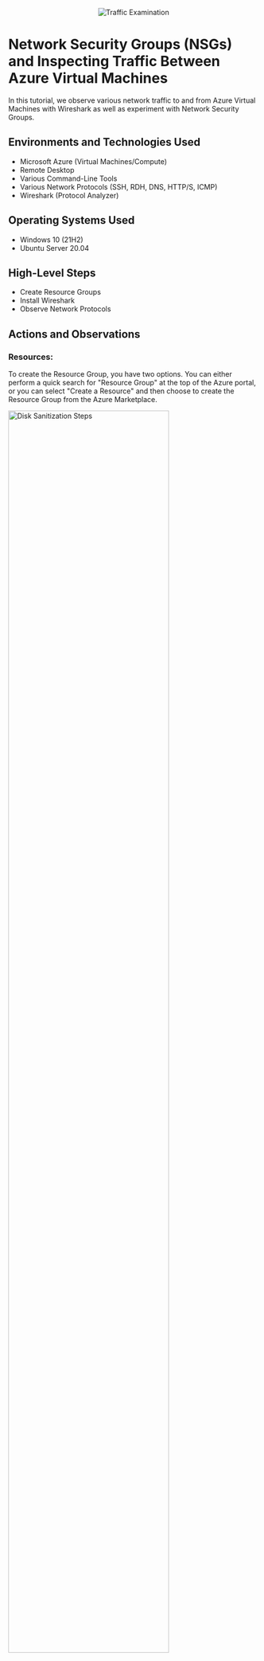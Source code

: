 <p align="center">
<img src="https://i.imgur.com/Ua7udoS.png" alt="Traffic Examination"/>
</p>

<h1>Network Security Groups (NSGs) and Inspecting Traffic Between Azure Virtual Machines</h1>
In this tutorial, we observe various network traffic to and from Azure Virtual Machines with Wireshark as well as experiment with Network Security Groups. <br />



<h2>Environments and Technologies Used</h2>

- Microsoft Azure (Virtual Machines/Compute)
- Remote Desktop
- Various Command-Line Tools
- Various Network Protocols (SSH, RDH, DNS, HTTP/S, ICMP)
- Wireshark (Protocol Analyzer)

<h2>Operating Systems Used </h2>

- Windows 10 (21H2)
- Ubuntu Server 20.04

<h2>High-Level Steps</h2>

- Create Resource Groups 
- Install Wireshark
- Observe Network Protocols

<h2>Actions and Observations</h2>



<p>
  
### **Resources:**
  
To create the Resource Group, you have two options. You can either perform a quick search for "Resource Group" at the top of the Azure portal, or you can select "Create a Resource" and then choose to create the Resource Group from the Azure Marketplace.  
  
<img src="https://i.imgur.com/DJmEXEB.png" height="80%" width="80%" alt="Disk Sanitization Steps"/>
</p>
<p>
</p>
<br />

<p>
  
After creating the resource group, select + Create.  
  
<img src="https://i.imgur.com/DJmEXEB.png" height="80%" width="80%" alt="Disk Sanitization Steps"/>
</p>
<p>
</p>
<br />

<p>
  
Select Subscription, which will be Azure subscription 1, and enter your custom created Resource Group. 
  
Select the preferred region that is nearest to you, which will assist saving on cost in our case.   
  
<img src="https://i.imgur.com/DJmEXEB.png" height="80%" width="80%" alt="Disk Sanitization Steps"/>
</p>
<p>
</p>
<br />

<p>
  
### **Virtual Machines:**
  
>**Note**: The two virtual machines allows us to send traffic between the two machines. Name the two virtual machines to whatever name you prefer, as long as you can remember its names. 
  
To create the first virtual machine, which will be running the Windows operating system and named VM1, you can perform a quick search at the top of the Azure portal for "Virtual Machine," and then select "Virtual machines" from the search results.
  
Choose + Create, then select "Create a virtual machine hosted by azure" option.  
  
<img src="https://i.imgur.com/DJmEXEB.png" height="80%" width="80%" alt="Disk Sanitization Steps"/>
</p>
<p>
</p>
<br />

<p>
  
Select the "subscription", same "resource group" (RG-LAB-2), name the virtual machine as VM1, select the same region, and set the image as Windows 10 Pro Version. 
  
<img src="https://i.imgur.com/DJmEXEB.png" height="80%" width="80%" alt="Disk Sanitization Steps"/>
</p>
<p>
</p>
<br />

<p>
  
>**Note**: Make sure to check the licensing checkbox to avoid encountering an error message during the validation process when creating the virtual machine.
  
Allow port 3389, to remote desktop into the virtual machine later in this lab.   
  
<img src="https://i.imgur.com/DJmEXEB.png" height="80%" width="80%" alt="Disk Sanitization Steps"/>
</p>
<p>
</p>
<br />

<p>
  
Allow the networking and the other settings as default, and select Review. If necessary, review the details that have been selected for this Virtual Machine. Once the details of the settings are in order, click Create. 
  
<img src="https://i.imgur.com/DJmEXEB.png" height="80%" width="80%" alt="Disk Sanitization Steps"/>
</p>
<p>
</p>
<br />

<p>
  
We will now create Virtual Machine 2 (VM2) with Linux Ubuntu Server, which will be using a ssh public key instead of a password for authentication for remote access. Once you set the remaining parts of the settings as default, click on Review, then Create.  
  
<img src="https://i.imgur.com/DJmEXEB.png" height="80%" width="80%" alt="Disk Sanitization Steps"/>
<img src="https://i.imgur.com/DJmEXEB.png" height="80%" width="80%" alt="Disk Sanitization Steps"/>  
</p>
<p>
</p>
<br />

<p>
  
These two Virtual Machines will be used for Remote desktop, and observing different network traffic between the two virtual machines.   
  
<img src="https://i.imgur.com/DJmEXEB.png" height="80%" width="80%" alt="Disk Sanitization Steps"/>
</p>
<p>
</p>
<br />

<p>
  
### **Wireshark:**
  
By performing a quick search for "remote desktop connection," you will be able to access the VM. Enter the public IP address details of VM1 (Windows 10 21H2) to install Wireshark, a packet analysis software, directly on the VM instead of using your local machine.  
  
<img src="https://i.imgur.com/DJmEXEB.png" height="80%" width="80%" alt="Disk Sanitization Steps"/>
</p>
<p>
</p>
<br />

<p>
  
With VM1 (Windows Pro), download Wireshark. 
  
<img src="https://i.imgur.com/DJmEXEB.png" height="80%" width="80%" alt="Disk Sanitization Steps"/>
</p>
<p>
</p>
<br />

<p>
  
>**Note**: Npcap is the Windows version of the libpcap library which includes a driver to support capturing packets. Wireshark uses this library to capture live network data on Windows.
  
Once Npcap appears, install with defaults. After Wirehsark is installed, do a quick search on the bottom left of the Windows Virtual Machine for Wireshark to open.
  
<img src="https://i.imgur.com/DJmEXEB.png" height="80%" width="80%" alt="Disk Sanitization Steps"/>
</p>
<p>
</p>
<br />

<p>
  
Once you open Wirehsark, click Ethernet. Then, click the blue fin to begin capturing packets. Once finished, you will see the network traffic within the Windows Virtual Machine.   
  
<img src="https://i.imgur.com/DJmEXEB.png" height="80%" width="80%" alt="Disk Sanitization Steps"/>
<img src="https://i.imgur.com/DJmEXEB.png" height="80%" width="80%" alt="Disk Sanitization Steps"/>  
</p>
<p>
</p>
<br />

<p>
  
### **Network Protocols:**
  
Retrieve the private IP address from VM2, and ping it into VM1. The purpose of the ping command is to test the connection between the virtual machines. 
  
By filtering the ICMP packets in Wireshark, we can view the traffic travel from VM1 to VM2. You have the option to ping other IP addresses or domain names like "www.google.com" using Wireshark. The filtered traffic (ICMP), and the corresponding request and reply can be observed in the captured Wireshark data and the PowerShell output displayed below.
  
<img src="https://i.imgur.com/DJmEXEB.png" height="80%" width="80%" alt="Disk Sanitization Steps"/>
<img src="https://i.imgur.com/DJmEXEB.png" height="80%" width="80%" alt="Disk Sanitization Steps"/>  
</p>
<p>
</p>
<br />

<p>
  
By adding a rule to the Network Security Group in VM2, we can deny the ping request. As a result, the PowerShell output shows a timeout and Wireshark no longer displays a reply for this request.
  
After configuring the network security group inbound rules to deny ICMP (ping) traffic, both Wireshark and PowerShell show timeouts for the ping requests. The requests are no longer received and are reflected below. 
  
In the Azure portal, search for Network Security Group, and click on VM 2 (Linux Ubuntu Server).
  
To add a new inbound security rule, go to Inbound security rules and click + Add. Tick ICMP under the protocol options and set the action to Deny. Assign a priority before 300 to ensure the rule takes effect before others.
  
>**Note**: Priority increases as the number decreases.
  
<img src="https://i.imgur.com/DJmEXEB.png" height="80%" width="80%" alt="Disk Sanitization Steps"/>
</p>
<p>
</p>
<br />

<p>
  
After creating the rule, in PowerShell you will see "Request timed out" and Wireshark will only display the ICMP requests.  
  
<img src="https://i.imgur.com/DJmEXEB.png" height="80%" width="80%" alt="Disk Sanitization Steps"/>
</p>
<p>
</p>
<br />

<p>
  
To re-enable the rule, you can either delete it from the network security group or select it and choose to allow the rule again.
  
<img src="https://i.imgur.com/DJmEXEB.png" height="80%" width="80%" alt="Disk Sanitization Steps"/>
</p>
<p>
</p>
<br />

<p>
  
In Wireshark, apply the filter "SSH" or "tcp.port == 22". In PowerShell, use the command "ssh username@ip_address" with the private IP address to log in to the Linux Ubuntu Server.
  
After typing "yes" to confirm the connection, enter the password (note that it won't be displayed). Execute commands like touch, pwd, or ls in the Linux SSH session. WireShark captures SSH traffic. To exit the SSH connection, type "exit" and press Enter.  
  
<img src="https://i.imgur.com/DJmEXEB.png" height="80%" width="80%" alt="Disk Sanitization Steps"/>
</p>
<p>
</p>
<br />

<p>
  
Filter Wireshark for "DHCP traffic." Execute the command "ipconfig /renew" in VM1 (Windows 10 21H2) to obtain a new IP address. WireShark now captures DHCP traffic.
  
<img src="https://i.imgur.com/DJmEXEB.png" height="80%" width="80%" alt="Disk Sanitization Steps"/>
</p>
<p>
</p>
<br />

<p>
  
Apply a filter in Wireshark to display only DNS traffic. Click the refresh button to clear any existing traffic.
  
Execute the command "nslookup www.disney.com" in PowerShell to retrieve the IP addresses associated with the domain "www.disney.com."  
  
<img src="https://i.imgur.com/DJmEXEB.png" height="80%" width="80%" alt="Disk Sanitization Steps"/>
</p>
<p>
</p>
<br />

<p>
  
Filter for RDP traffic (tcp.port == 3389) in Wireshark to exclusively capture the ongoing transmission of live stream data between computers. 
  
<img src="https://i.imgur.com/DJmEXEB.png" height="80%" width="80%" alt="Disk Sanitization Steps"/>
</p>
<p>
</p>
<br />

<p>
  
To delete the resource group, search for "Resource Group" and select the one containing the two virtual machines (Windows 10 Pro & Linux Ubuntu Server).
  
After selecting the Resource Group, enter the name and choose "Delete" at the top of the page, followed by the final delete button at the bottom.  
  
<img src="https://i.imgur.com/DJmEXEB.png" height="80%" width="80%" alt="Disk Sanitization Steps"/>
</p>
<p>
</p>
<br />

|Terms | Descriptions|
|-------|------------|
|Remote Desktop| Remote desktop enables users to establish a connection with a computer located elsewhere, providing a view of its desktop and allowing interaction as if it were a local machine.
|DHCP| Dynamic Host Configuration Protocol is a network management protocol that automates the process of assigning IP addresses and other communication parameters to devices connected to an IP network. It follows a client-server architecture.
|DNS| Domain Name System converts easily recognizable domain names (such as www.amazon.com) into numerical IP addresses (such as 192.0.2.44) that computers can understand.
|SSH| Secure Shell facilitates secure remote connections between computers, enabling command line access from one system to another.
|RDP| Remote Dekstop Protocol is used when remotely connecting from one computer to another to gain a remote desktop GUI (Graphical User Interface)
|ICMP| Internet Control Message Protocol is a network protocol used for diagnostics and error reporting in IP networks. It allows devices to exchange control messages to verify connectivity, troubleshoot issues, and report errors. ICMP is commonly used with the ping utility to test network host reachability and response time.
